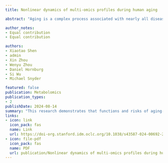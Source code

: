 ```yaml
---
title: Nonlinear dynamics of multi-omics profiles during human aging

abstract: "Aging is a complex process associated with nearly all diseases. Understanding the molecular changes underlying aging and identifying therapeutic targets for aging-related diseases are crucial for increasing healthspan. Although many studies have explored linear changes during aging, the prevalence of aging-related diseases and mortality risk accelerates after specific time points, indicating the importance of studying nonlinear molecular changes. In this study, we performed comprehensive multi-omics profiling on a longitudinal human cohort of 108 participants, aged between 25 years and 75 years. The participants resided in California, United States, and were tracked for a median period of 1.7 years, with a maximum follow-up duration of 6.8 years. The analysis revealed consistent nonlinear patterns in molecular markers of aging, with substantial dysregulation occurring at two major periods occurring at approximately 44 years and 60 years of chronological age. Distinct molecules and functional pathways associated with these periods were also identified, such as immune regulation and carbohydrate metabolism that shifted during the 60-year transition and cardiovascular disease, lipid and alcohol metabolism changes at the 40-year transition. Overall, this research demonstrates that functions and risks of aging-related diseases change nonlinearly across the human lifespan and provides insights into the molecular and biological pathways involved in these changes."

author_notes:
- Equal contribution
- Equal contribution

authors:
- Xiaotao Shen
- admin
- Xin Zhou
- Wenyu Zhou
- Daniel Hornburg
- Si Wu
- Michael Snyder

featured: false
publication: Metabolomics
publication_types:
- 2
publishDate: 2024-08-14
summary: "This research demonstrates that functions and risks of aging-related diseases change nonlinearly across the human lifespan and provides insights into the molecular and biological pathways involved in these changes."
links:
- icon: link
  icon_pack: fas
  name: Link
  url: https://doi-org.stanford.idm.oclc.org/10.1038/s43587-024-00692-2
- icon: file-pdf
  icon_pack: fas
  name: PDF
  url: publication/Nonlinear dynamics of multi-omics profiles during human aging.pdf
---
```

